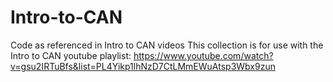 # Intro-to-CAN
Code as referenced in Intro to CAN videos
This collection is for use with the Intro to CAN youtube playlist: https://www.youtube.com/watch?v=gsu2IRTuBfs&list=PL4Yikp1lhNzD7CtLMmEWuAtsp3Wbx9zun
